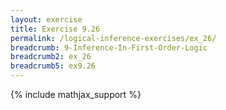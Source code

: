 ```yaml
---
layout: exercise
title: Exercise 9.26
permalink: /logical-inference-exercises/ex_26/
breadcrumb: 9-Inference-In-First-Order-Logic
breadcrumb2: ex_26
breadcrumb5: ex9.26
---
```


{% include mathjax_support %}

